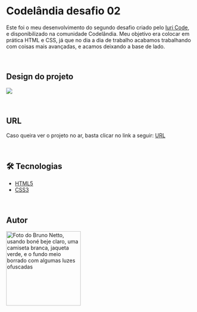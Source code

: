 # Codelândia desafio 02
Este foi o meu desenvolvimento do segundo desafio criado pelo [Iuri Code](https://github.com/iuricode), e disponibilizado na comunidade Codelândia.
Meu objetivo era colocar em prática HTML e CSS, já que no dia a dia de trabalho acabamos trabalhando com coisas mais avançadas, e acamos deixando a base de lado.

</br>

## Design do projeto
![](https://github.com/nettobruno/codelandia-desafio-02/assets/38847034/45f2c5e1-16c5-427f-ab86-ae0367340b68)

</br>

## URL

Caso queira ver o projeto no ar, basta clicar no link a seguir: [URL](https://codelandia-desafio-02-nettobruno.vercel.app/)

</br>

## 🛠 Tecnologias

- [HTML5](https://developer.mozilla.org/pt-BR/docs/Web/HTML)
- [CSS3](https://developer.mozilla.org/pt-BR/docs/Web/CSS)

</br>

## Autor

<a href="https://www.linkedin.com/in/bruno-netto-77434b187/">
  <img src="https://avatars.githubusercontent.com/u/38847034?v=4" width="200px" alt="Foto do Bruno Netto, usando boné beje claro, uma camiseta branca, jaqueta verde, e o fundo meio borrado com algumas luzes ofuscadas"/>
</a>

